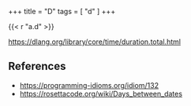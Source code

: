 +++
title = "D"
tags = [ "d" ]
+++

{{< r "a.d" >}}

<https://dlang.org/library/core/time/duration.total.html>

## References

- <https://programming-idioms.org/idiom/132>
- <https://rosettacode.org/wiki/Days_between_dates>
